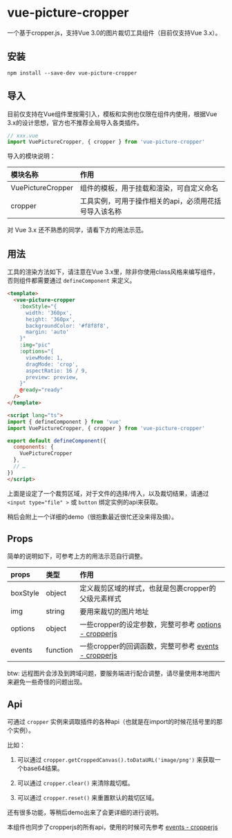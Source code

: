 # vue-picture-cropper

一个基于cropper.js，支持Vue 3.0的图片裁切工具组件（目前仅支持Vue 3.x）。

## 安装

```
npm install --save-dev vue-picture-cropper
```

## 导入

目前仅支持在Vue组件里按需引入，模板和实例也仅限在组件内使用，根据Vue 3.x的设计思想，官方也不推荐全局导入各类插件。

```js
// xxx.vue
import VuePictureCropper, { cropper } from 'vue-picture-cropper'
```

导入的模块说明：

模块名称|作用
:--|:--
VuePictureCropper|组件的模板，用于挂载和渲染，可自定义命名
cropper|工具实例，可用于操作相关的api，必须用花括号导入该名称

对 Vue 3.x 还不熟悉的同学，请看下方的用法示范。

## 用法

工具的渲染方法如下，请注意在Vue 3.x里，除非你使用class风格来编写组件，否则组件都需要通过 `defineComponent` 来定义。

```html
<template>
  <vue-picture-cropper
    :boxStyle="{
      width: '360px',
      height: '360px',
      backgroundColor: '#f8f8f8',
      margin: 'auto'
    }"
    :img="pic"
    :options="{
      viewMode: 1,
      dragMode: 'crop',
      aspectRatio: 16 / 9,
      preview: preview,
    }"
    @ready="ready"
  />
</template>

<script lang="ts">
import { defineComponent } from 'vue'
import VuePictureCropper, { cropper } from 'vue-picture-cropper'

export default defineComponent({
  components: {
    VuePictureCropper
  },
  // …
})
</script>
```

上面是设定了一个裁剪区域，对于文件的选择/传入，以及裁切结果，请通过 `<input type="file" >` 或 `button` 绑定实例的api来获取。

稍后会附上一个详细的demo（很抱歉最近很忙还没来得及搞）。

## Props

简单的说明如下，可参考上方的用法示范自行调整。

props|类型|作用
:--|:--|:--
boxStyle|object|定义裁剪区域的样式，也就是包裹cropper的父级元素样式
img|string|要用来裁切的图片地址
options|object|一些cropper的设定参数，完整可参考 [options - cropperjs](https://github.com/fengyuanchen/cropperjs#options)
events|function|一些cropper的回调函数，完整可参考 [events - cropperjs](https://github.com/fengyuanchen/cropperjs#events)

btw: 远程图片会涉及到跨域问题，要服务端进行配合调整，请尽量使用本地图片来避免一些奇怪的问题出现。

## Api

可通过 `cropper` 实例来调取插件的各种api（也就是在import的时候花括号里的那个实例）。

比如：

1. 可以通过 `cropper.getCroppedCanvas().toDataURL('image/png')` 来获取一个base64结果。

2. 可以通过 `cropper.clear()` 来清除裁切框。

3. 可以通过 `cropper.reset()` 来重置默认的裁切区域。

还有很多功能，等稍后demo出来了会更详细的进行说明。

本组件也同步了cropperjs的所有api，使用的时候可先参考 [events - cropperjs](https://github.com/fengyuanchen/cropperjs#events)

